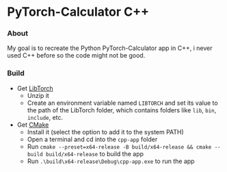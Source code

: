 # PyTorch-Calculator C++

### About

My goal is to recreate the Python PyTorch-Calculator app in C++, i never used C++ before so the code might not be good.

### Build

- Get [LibTorch](https://pytorch.org/)
  - Unzip it
  - Create an environment variable named `LIBTORCH` and set its value to the path of the LibTorch folder, which contains folders like `lib`, `bin`, `include`, etc.
- Get [CMake](https://cmake.org/)
  - Install it (select the option to add it to the system PATH)
  - Open a terminal and cd into the `cpp-app` folder
  - Run ```cmake --preset=x64-release -B build/x64-release && cmake --build build/x64-release``` to build the app
  - Run ```.\build\x64-release\Debug\cpp-app.exe``` to run the app